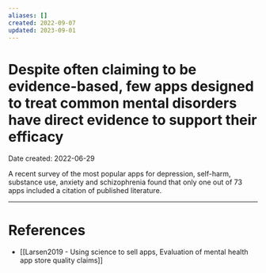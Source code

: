 ```yaml
---
aliases: []
created: 2022-09-07
updated: 2023-09-01
---
```


# Despite often claiming to be evidence-based, few apps designed to treat common mental disorders have direct evidence to support their efficacy
Date created: 2022-06-29

A recent survey of the most popular apps for depression, self-harm, substance use, anxiety and schizophrenia found that only one out of 73 apps included a citation of published literature.

---
# References
* [[Larsen2019 - Using science to sell apps, Evaluation of mental health app store quality claims]]